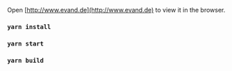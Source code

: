 
Open [http://www.evand.de](http://www.evand.de) to view it in the browser.

### `yarn install`

### `yarn start`

### `yarn build`
